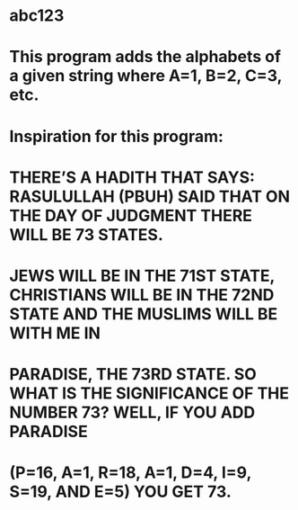# abc123

# This program adds the alphabets of a given string where A=1, B=2, C=3, etc.

# Inspiration for this program:

# THERE’S A HADITH THAT SAYS: RASULULLAH (PBUH) SAID THAT ON THE DAY OF JUDGMENT THERE WILL BE 73 STATES. 
# JEWS WILL BE IN THE 71ST STATE, CHRISTIANS WILL BE IN THE 72ND STATE AND THE MUSLIMS WILL BE WITH ME IN 
# PARADISE, THE 73RD STATE. SO WHAT IS THE SIGNIFICANCE OF THE NUMBER 73? WELL, IF YOU ADD PARADISE 
# (P=16, A=1, R=18, A=1, D=4, I=9, S=19, AND E=5) YOU GET 73.
